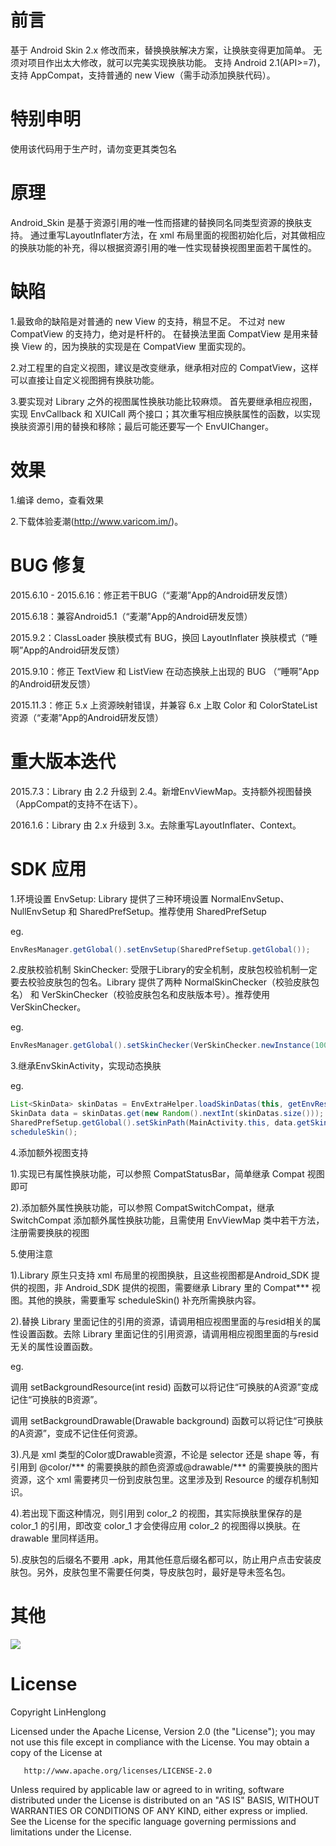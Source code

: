 # 前言
基于 Android Skin 2.x 修改而来，替换换肤解决方案，让换肤变得更加简单。
无须对项目作出太大修改，就可以完美实现换肤功能。
支持 Android 2.1(API>=7)，支持 AppCompat，支持普通的 new View（需手动添加换肤代码）。

# 特别申明
使用该代码用于生产时，请勿变更其类包名

# 原理
Android_Skin 是基于资源引用的唯一性而搭建的替换同名同类型资源的换肤支持。
通过重写LayoutInflater方法，在 xml 布局里面的视图初始化后，对其做相应的换肤功能的补充，得以根据资源引用的唯一性实现替换视图里面若干属性的。

# 缺陷
1.最致命的缺陷是对普通的 new View 的支持，稍显不足。
不过对 new CompatView 的支持力，绝对是杆杆的。
在替换法里面 CompatView 是用来替换 View 的，因为换肤的实现是在 CompatView 里面实现的。

2.对工程里的自定义视图，建议是改变继承，继承相对应的 CompatView，这样可以直接让自定义视图拥有换肤功能。

3.要实现对 Library 之外的视图属性换肤功能比较麻烦。
首先要继承相应视图，实现 EnvCallback 和 XUICall 两个接口；其次重写相应换肤属性的函数，以实现换肤资源引用的替换和移除；最后可能还要写一个 EnvUIChanger。

# 效果
1.编译 demo，查看效果

2.下载体验麦潮(http://www.varicom.im/)。

# BUG 修复
2015.6.10 - 2015.6.16：修正若干BUG（“麦潮”App的Android研发反馈）

2015.6.18：兼容Android5.1（“麦潮”App的Android研发反馈）

2015.9.2：ClassLoader 换肤模式有 BUG，换回 LayoutInflater 换肤模式（“睡啊”App的Android研发反馈）

2015.9.10：修正 TextView 和 ListView 在动态换肤上出现的 BUG （“睡啊”App的Android研发反馈）

2015.11.3：修正 5.x 上资源映射错误，并兼容 6.x 上取 Color 和 ColorStateList 资源（“麦潮”App的Android研发反馈）

# 重大版本迭代
2015.7.3：Library 由 2.2 升级到 2.4。新增EnvViewMap。支持额外视图替换（AppCompat的支持不在话下）。

2016.1.6：Library 由 2.x 升级到 3.x。去除重写LayoutInflater、Context。

# SDK 应用
1.环境设置 EnvSetup: Library 提供了三种环境设置 NormalEnvSetup、NullEnvSetup 和 SharedPrefSetup。推荐使用 SharedPrefSetup

eg.
```Java
EnvResManager.getGlobal().setEnvSetup(SharedPrefSetup.getGlobal());
```

2.皮肤校验机制 SkinChecker: 受限于Library的安全机制，皮肤包校验机制一定要去校验皮肤包的包名。Library 提供了两种 NormalSkinChecker（校验皮肤包名） 和 VerSkinChecker（校验皮肤包名和皮肤版本号）。推荐使用 VerSkinChecker。

eg.
```Java
EnvResManager.getGlobal().setSkinChecker(VerSkinChecker.newInstance(1000, false));
```

3.继承EnvSkinActivity，实现动态换肤

eg.
```Java
List<SkinData> skinDatas = EnvExtraHelper.loadSkinDatas(this, getEnvResBridge(), PathUtils.getSkinDir(this), SkinFilter.DEFAULT_SKIN_FILTER, new SkinExtraCreator());
SkinData data = skinDatas.get(new Random().nextInt(skinDatas.size()));
SharedPrefSetup.getGlobal().setSkinPath(MainActivity.this, data.getSkinPath());
scheduleSkin();
```

4.添加额外视图支持

1).实现已有属性换肤功能，可以参照 CompatStatusBar，简单继承 Compat 视图即可

2).添加额外属性换肤功能，可以参照 CompatSwitchCompat，继承 SwitchCompat 添加额外属性换肤功能，且需使用 EnvViewMap 类中若干方法，注册需要换肤的视图


5.使用注意

1).Library 原生只支持 xml 布局里的视图换肤，且这些视图都是Android_SDK 提供的视图，非 Android_SDK 提供的视图，需要继承 Library 里的 Compat*** 视图。其他的换肤，需要重写 scheduleSkin() 补充所需换肤内容。

2).替换 Library 里面记住的引用的资源，请调用相应视图里面的与resid相关的属性设置函数。去除 Library 里面记住的引用资源，请调用相应视图里面的与resid无关的属性设置函数。

eg.

调用 setBackgroundResource(int resid) 函数可以将记住“可换肤的A资源”变成记住“可换肤的B资源”。

调用 setBackgroundDrawable(Drawable background) 函数可以将记住“可换肤的A资源”，变成不记住任何资源。

3).凡是 xml 类型的Color或Drawable资源，不论是 selector 还是 shape 等，有引用到 @color/*** 的需要换肤的颜色资源或@drawable/*** 的需要换肤的图片资源，这个 xml 需要拷贝一份到皮肤包里。这里涉及到 Resource 的缓存机制知识。

4).若出现下面这种情况，则引用到 color_2 的视图，其实际换肤里保存的是 color_1 的引用，即改变 color_1 才会使得应用 color_2 的视图得以换肤。在 drawable 里同样适用。
   
5).皮肤包的后缀名不要用 .apk，用其他任意后缀名都可以，防止用户点击安装皮肤包。另外，皮肤包里不需要任何类，导皮肤包时，最好是导未签名包。

# 其他
![](https://github.com/v7lin/Android_Skin_3.x/raw/master/art/Android_Skin_QQ_Group.png)

# License

   Copyright LinHenglong

   Licensed under the Apache License, Version 2.0 (the "License");
   you may not use this file except in compliance with the License.
   You may obtain a copy of the License at

       http://www.apache.org/licenses/LICENSE-2.0

   Unless required by applicable law or agreed to in writing, software
   distributed under the License is distributed on an "AS IS" BASIS,
   WITHOUT WARRANTIES OR CONDITIONS OF ANY KIND, either express or implied.
   See the License for the specific language governing permissions and
   limitations under the License.
